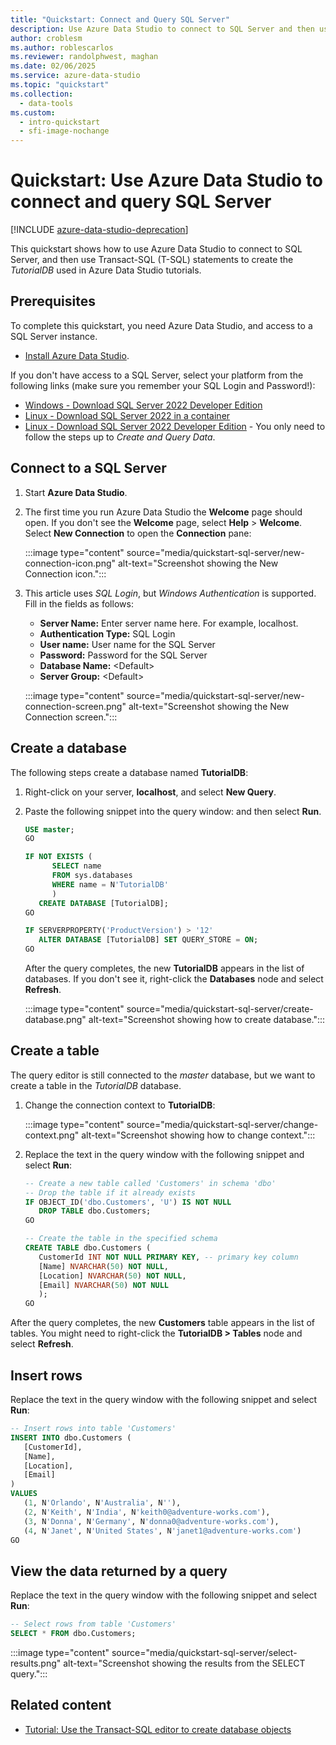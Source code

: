```yaml
---
title: "Quickstart: Connect and Query SQL Server"
description: Use Azure Data Studio to connect to SQL Server and then use Transact-SQL (T-SQL) statements to create a database.
author: croblesm
ms.author: roblescarlos
ms.reviewer: randolphwest, maghan
ms.date: 02/06/2025
ms.service: azure-data-studio
ms.topic: "quickstart"
ms.collection:
  - data-tools
ms.custom:
  - intro-quickstart
  - sfi-image-nochange
---
```


# Quickstart: Use Azure Data Studio to connect and query SQL Server

[!INCLUDE [azure-data-studio-deprecation](includes/azure-data-studio-deprecation.md)]

This quickstart shows how to use Azure Data Studio to connect to SQL Server, and then use Transact-SQL (T-SQL) statements to create the *TutorialDB* used in Azure Data Studio tutorials.

## Prerequisites

To complete this quickstart, you need Azure Data Studio, and access to a SQL Server instance.

- [Install Azure Data Studio](./download-azure-data-studio.md).

If you don't have access to a SQL Server, select your platform from the following links (make sure you remember your SQL Login and Password!):

- [Windows - Download SQL Server 2022 Developer Edition](https://www.microsoft.com/sql-server/sql-server-downloads)
- [Linux - Download SQL Server 2022 in a container](/sql/linux/quickstart-install-connect-docker)
- [Linux - Download SQL Server 2022 Developer Edition](/sql/linux/sql-server-linux-overview) - You only need to follow the steps up to *Create and Query Data*.

## Connect to a SQL Server

1. Start **Azure Data Studio**.

1. The first time you run Azure Data Studio the **Welcome** page should open. If you don't see the **Welcome** page, select **Help** > **Welcome**. Select **New Connection** to open the **Connection** pane:

   :::image type="content" source="media/quickstart-sql-server/new-connection-icon.png" alt-text="Screenshot showing the New Connection icon.":::

1. This article uses *SQL Login*, but *Windows Authentication* is supported. Fill in the fields as follows:

   - **Server Name:** Enter server name here. For example, localhost.
   - **Authentication Type:** SQL Login
   - **User name:** User name for the SQL Server
   - **Password:** Password for the SQL Server
   - **Database Name:** \<Default\>
   - **Server Group:** \<Default\>

   :::image type="content" source="media/quickstart-sql-server/new-connection-screen.png" alt-text="Screenshot showing the New Connection screen.":::

## Create a database

The following steps create a database named **TutorialDB**:

1. Right-click on your server, **localhost**, and select **New Query**.

1. Paste the following snippet into the query window: and then select **Run**.

   ```sql
   USE master;
   GO
   
   IF NOT EXISTS (
         SELECT name
         FROM sys.databases
         WHERE name = N'TutorialDB'
         )
      CREATE DATABASE [TutorialDB];
   GO
   
   IF SERVERPROPERTY('ProductVersion') > '12'
      ALTER DATABASE [TutorialDB] SET QUERY_STORE = ON;
   GO
   ```

   After the query completes, the new **TutorialDB** appears in the list of databases. If you don't see it, right-click the **Databases** node and select **Refresh**.

   :::image type="content" source="media/quickstart-sql-server/create-database.png" alt-text="Screenshot showing how to create database.":::

## Create a table

The query editor is still connected to the *master* database, but we want to create a table in the *TutorialDB* database.

1. Change the connection context to **TutorialDB**:

   :::image type="content" source="media/quickstart-sql-server/change-context.png" alt-text="Screenshot showing how to change context.":::

1. Replace the text in the query window with the following snippet and select **Run**:

   ```sql
   -- Create a new table called 'Customers' in schema 'dbo'
   -- Drop the table if it already exists
   IF OBJECT_ID('dbo.Customers', 'U') IS NOT NULL
      DROP TABLE dbo.Customers;
   GO
   
   -- Create the table in the specified schema
   CREATE TABLE dbo.Customers (
      CustomerId INT NOT NULL PRIMARY KEY, -- primary key column
      [Name] NVARCHAR(50) NOT NULL,
      [Location] NVARCHAR(50) NOT NULL,
      [Email] NVARCHAR(50) NOT NULL
      );
   GO
    ```

After the query completes, the new **Customers** table appears in the list of tables. You might need to right-click the **TutorialDB > Tables** node and select **Refresh**.

## Insert rows

Replace the text in the query window with the following snippet and select **Run**:

```sql
-- Insert rows into table 'Customers'
INSERT INTO dbo.Customers (
   [CustomerId],
   [Name],
   [Location],
   [Email]
)
VALUES
   (1, N'Orlando', N'Australia', N''),
   (2, N'Keith', N'India', N'keith0@adventure-works.com'),
   (3, N'Donna', N'Germany', N'donna0@adventure-works.com'),
   (4, N'Janet', N'United States', N'janet1@adventure-works.com')
GO
```

## View the data returned by a query

Replace the text in the query window with the following snippet and select **Run**:

```sql
-- Select rows from table 'Customers'
SELECT * FROM dbo.Customers;
```

:::image type="content" source="media/quickstart-sql-server/select-results.png" alt-text="Screenshot showing the results from the SELECT query.":::

## Related content
 
- [Tutorial: Use the Transact-SQL editor to create database objects](tutorial-sql-editor.md)

